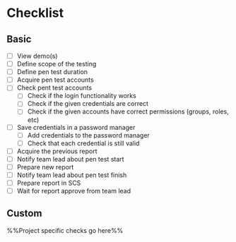 # Checklist

## Basic

- [ ] View demo(s)
- [ ] Define scope of the testing
- [ ] Define pen test duration
- [ ] Acquire pen test accounts
- [ ] Check pent test accounts
  - [ ] Check if the login functionality works
  - [ ] Check if the given credentials are correct
  - [ ] Check if the given accounts have correct permissions (groups, roles, etc)
- [ ] Save credentials in a password manager
  - [ ] Add credentials to the password manager
  - [ ] Check that each credential is still valid
- [ ] Acquire the previous report
- [ ] Notify team lead about pen test start
- [ ] Prepare new report
- [ ] Notify team lead about pen test finish
- [ ] Prepare report in SCS
- [ ] Wait for report approve from team lead

## Custom

%%Project specific checks go here%%
